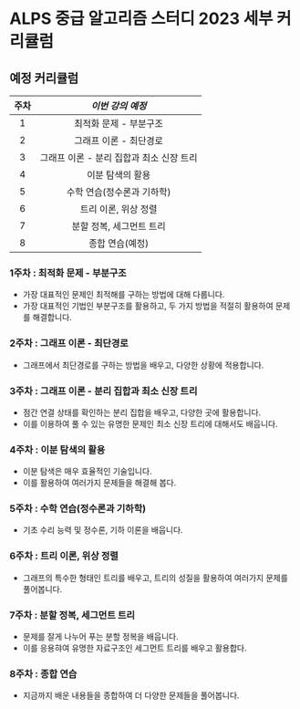 # ALPS 중급 알고리즘 스터디 2023 세부 커리큘럼



## 예정 커리큘럼

| 주차 |          *이번 강의 예정*           |
| :--: | :---------------------------------: |
|  1   |        최적화 문제 - 부분구조        |
|  2   |       그래프 이론 - 최단경로        |
|  3   | 그래프 이론 - 분리 집합과 최소 신장 트리 |
|  4   |           이분 탐색의 활용          |
|  5   |      수학 연습(정수론과 기하학)      |
|  6   |        트리 이론, 위상 정렬         |
|  7   |       분할 정복, 세그먼트 트리       |
|  8   |           종합 연습(예정)           |



### 1주차 : 최적화 문제 - 부분구조

* 가장 대표적인 문제인 최적해를 구하는 방법에 대해 다룹니다. 
* 가장 대표적인 기법인 부분구조를 활용하고, 두 가지 방법을 적절히 활용하여 문제를 해결합니다.



### 2주차 : 그래프 이론 - 최단경로

* 그래프에서 최단경로를 구하는 방법을 배우고, 다양한 상황에 적용합니다.



### 3주차 : 그래프 이론 - 분리 집합과 최소 신장 트리

* 점간 연결 상태를 확인하는 분리 집합을 배우고, 다양한 곳에 활용합니다. 
* 이를 이용하여 풀 수 있는 유명한 문제인 최소 신장 트리에 대해서도 배웁니다.



### 4주차 : 이분 탐색의 활용

* 이분 탐색은 매우 효율적인 기술입니다. 
* 이를 활용하여 여러가지 문제들을 해결해 봅다.



### 5주차 : 수학 연습(정수론과 기하학)

* 기초 수리 능력 및 정수론, 기하 이론을 배웁니다.



### 6주차 : 트리 이론, 위상 정렬

* 그래프의 특수한 형태인 트리를 배우고, 트리의 성질을 활용하여 여러가지 문제를 풀어봅니다.



### 7주차 : 분할 정복, 세그먼트 트리

* 문제를 잘게 나누어 푸는 분할 정복을 배웁니다. 
* 이를 응용햐여 유명한 자료구조인 세그먼트 트리를 배우고 활용합다.



### 8주차 : 종합 연습

* 지금까지 배운 내용들을 종합하여 더 다양한 문제들을 풀어봅니다.
